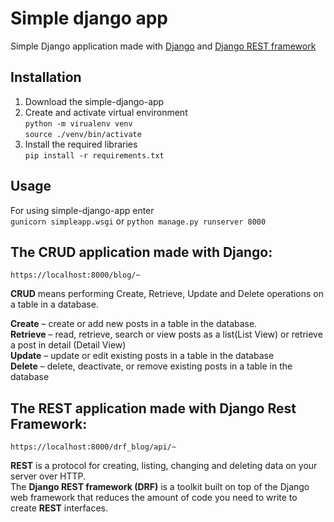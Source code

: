 # Simple django app

Simple Django application made with [Django](https://docs.djangoproject.com/en/3.2/) and [Django REST framework](https://www.django-rest-framework.org/)

## Installation
1. Download the simple-django-app
2. Create and activate virtual environment  
   ```python -m virualenv venv```  
   ```source ./venv/bin/activate```
3. Install the required libraries  
  ```pip install -r requirements.txt```

## Usage 
For using simple-django-app enter  
```gunicorn simpleapp.wsgi```  or  ```python manage.py runserver 8000```  

## The CRUD application made with Django:  
  
```https://localhost:8000/blog/~```  
  
**CRUD** means performing Create, Retrieve, Update and Delete operations on a table in a database.  


**Create** – create or add new posts in a table in the database.  
**Retrieve** – read, retrieve, search or view posts as a list(List View) or retrieve a post in detail (Detail View)  
**Update** – update or edit existing posts in a table in the database  
**Delete** – delete, deactivate, or remove existing posts in a table in the database  

## The REST application made with Django Rest Framework:  
  
```https://localhost:8000/drf_blog/api/~```  

**REST** is a protocol for creating, listing, changing and deleting data on your server over HTTP.  
The **Django REST framework (DRF)** is a toolkit built on top of the Django web framework that reduces the amount of code you need to write to create **REST** interfaces.  
